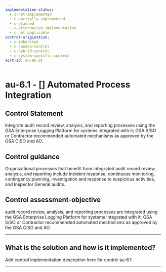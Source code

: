 ```yaml
---
implementation-status:
  - c-not-implemented
  - c-partially-implemented
  - c-planned
  - c-alternative-implementation
  - c-not-applicable
control-origination:
  - c-inherited
  - c-common-control
  - c-hybrid-control
  - c-system-specific-control
sort-id: au-06.01
---
```


# au-6.1 - \[\] Automated Process Integration

## Control Statement

Integrate audit record review, analysis, and reporting processes using the GSA Enterprise Logging Platform for systems integrated with it; GSA S/SO or Contractor recommended automated mechanisms as approved by the GSA CISO and AO.

## Control guidance

Organizational processes that benefit from integrated audit record review, analysis, and reporting include incident response, continuous monitoring, contingency planning, investigation and response to suspicious activities, and Inspector General audits.

## Control assessment-objective

audit record review, analysis, and reporting processes are integrated using the GSA Enterprise Logging Platform for systems integrated with it; GSA S/SO or Contractor recommended automated mechanisms as approved by the GSA CISO and AO.

______________________________________________________________________

## What is the solution and how is it implemented?

Add control implementation description here for control au-6.1

______________________________________________________________________
